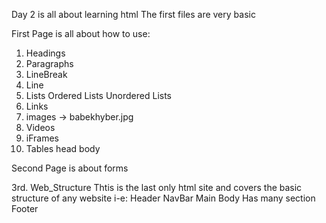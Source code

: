 Day 2 is all about learning html
The first files are very basic

First Page is all about how to use:
1. Headings
2. Paragraphs
3. LineBreak
4. Line
5. Lists
  Ordered Lists
  Unordered Lists
6. Links
7. images -> babekhyber.jpg
8. Videos
9. iFrames
10. Tables
  head
  body

Second Page is about forms

3rd. Web_Structure
Thtis is the last only html site and covers the basic structure of any website
i-e:
  Header
  NavBar
  Main Body
    Has many section
  Footer

